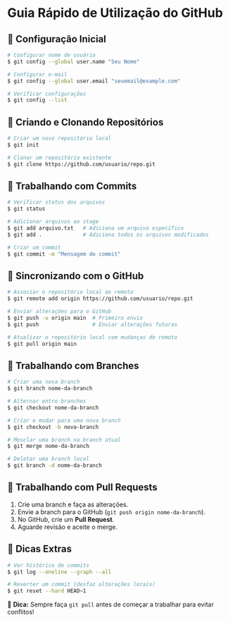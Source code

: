 # Guia Rápido de Utilização do GitHub

## 📌 Configuração Inicial
```sh
# Configurar nome de usuário
$ git config --global user.name "Seu Nome"

# Configurar e-mail
$ git config --global user.email "seuemail@example.com"

# Verificar configurações
$ git config --list
```

## 📂 Criando e Clonando Repositórios
```sh
# Criar um novo repositório local
$ git init

# Clonar um repositório existente
$ git clone https://github.com/usuario/repo.git
```

## 📌 Trabalhando com Commits
```sh
# Verificar status dos arquivos
$ git status

# Adicionar arquivos ao stage
$ git add arquivo.txt   # Adiciona um arquivo específico
$ git add .             # Adiciona todos os arquivos modificados

# Criar um commit
$ git commit -m "Mensagem do commit"
```

## 🔄 Sincronizando com o GitHub
```sh
# Associar o repositório local ao remoto
$ git remote add origin https://github.com/usuario/repo.git

# Enviar alterações para o GitHub
$ git push -u origin main  # Primeiro envio
$ git push                 # Enviar alterações futuras

# Atualizar o repositório local com mudanças do remoto
$ git pull origin main
```

## 🔀 Trabalhando com Branches
```sh
# Criar uma nova branch
$ git branch nome-da-branch

# Alternar entre branches
$ git checkout nome-da-branch

# Criar e mudar para uma nova branch
$ git checkout -b nova-branch

# Mesclar uma branch na branch atual
$ git merge nome-da-branch

# Deletar uma branch local
$ git branch -d nome-da-branch
```

## 🤝 Trabalhando com Pull Requests
1. Crie uma branch e faça as alterações.
2. Envie a branch para o GitHub (`git push origin nome-da-branch`).
3. No GitHub, crie um **Pull Request**.
4. Aguarde revisão e aceite o merge.

## 🚀 Dicas Extras
```sh
# Ver histórico de commits
$ git log --oneline --graph --all

# Reverter um commit (desfaz alterações locais)
$ git reset --hard HEAD~1
```

📌 **Dica:** Sempre faça `git pull` antes de começar a trabalhar para evitar conflitos!
